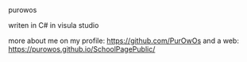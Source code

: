 
purowos

writen in C# in visula studio

more about me on my profile:
https://github.com/PurOwOs
and a web:
https://purowos.github.io/SchoolPagePublic/
